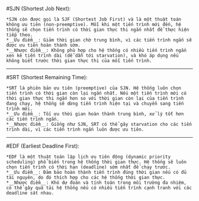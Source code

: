 #SJN (Shortest Job Next):

    *SJN còn được gọi là SJF (Shortest Job First) và là một thuật toán không ưu tiên (non-preemptive). Mỗi khi một tiến trình mới đến, hệ thống sẽ chọn tiến trình có thời gian thực thi ngắn nhất để thực hiện tiếp theo.
    *__Ưu điểm__: Giảm thời gian chờ trung bình, vì các tiến trình ngắn sẽ được ưu tiên hoàn thành sớm.
    *__Nhược điểm__: Không phù hợp cho hệ thống có nhiều tiến trình ngắn xen kẽ tiến trình dài (dễ dẫn tới starvation), và khó áp dụng nếu không biết trước thời gian thực thi của mỗi tiến trình.
---
#SRT (Shortest Remaining Time):

    *SRT là phiên bản ưu tiên (preemptive) của SJN. Hệ thống luôn chọn tiến trình có thời gian còn lại ngắn nhất. Nếu một tiến trình mới có thời gian thực thi ngắn hơn so với thời gian còn lại của tiến trình đang chạy, hệ thống sẽ dừng tiến trình hiện tại và chuyển sang tiến trình mới.
    *__Ưu điểm__: Tối ưu thời gian hoàn thành trung bình, xử lý tốt hơn các tiến trình ngắn.
    *__Nhược điểm__: Giống như SJN, SRT có thể gây starvation cho các tiến trình dài, vì các tiến trình ngắn luôn được ưu tiên.
---
#EDF (Earliest Deadline First):

    *EDF là một thuật toán lập lịch ưu tiên động (dynamic priority scheduling) phổ biến trong hệ thống thời gian thực. Hệ thống sẽ luôn chọn tiến trình có thời hạn (deadline) sớm nhất để chạy trước.
    *__Ưu điểm__: Đảm bảo hoàn thành tiến trình đúng thời gian nếu có đủ tài nguyên, do đó thích hợp cho các hệ thống thời gian thực.
    *__Nhược điểm__: Khó dự đoán và tính toán trong môi trường đa nhiệm, có thể gây quá tải hệ thống nếu có nhiều tiến trình cạnh tranh với các deadline sát nhau.